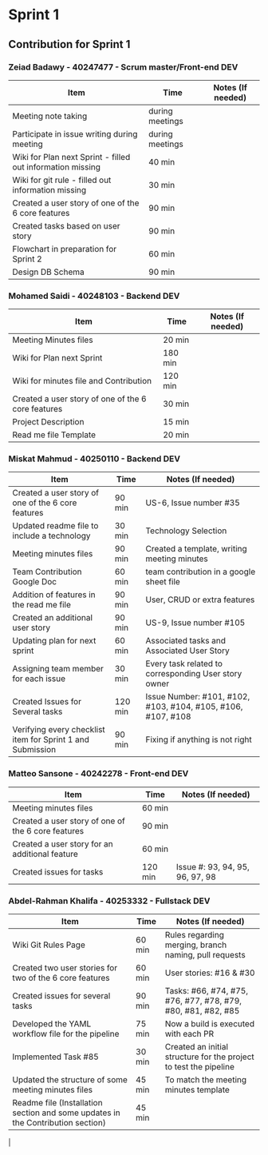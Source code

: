 # Sprint 1
## Contribution for Sprint 1

### Zeiad Badawy - 40247477 - Scrum master/Front-end DEV
| Item                        | Time      | Notes (If needed)                                               |
|-----------------------------|-----------|------------------------------------------------------------------|
| Meeting note taking         | during meetings |                |
| Participate in issue writing during meeting | during meetings |  |
| Wiki for Plan next Sprint - filled out information missing | 40 min |                                             |
| Wiki for git rule - filled out information missing | 30 min |                                             |
| Created a user story of one of the 6 core features | 90 min |                           |
| Created tasks based on user story | 90 min |                           |
| Flowchart in preparation for Sprint 2 | 60 min |                           |
| Design DB Schema | 90 min |                           |


### Mohamed Saidi - 40248103 - Backend DEV
| Item                        | Time      | Notes (If needed)                                               |
|-----------------------------|-----------|------------------------------------------------------------------|
| Meeting Minutes files       | 20 min    |                         |
| Wiki for Plan next Sprint   | 180 min    |                                                    |
| Wiki for minutes file and Contribution | 120 min | 
| Created a user story of one of the 6 core features | 30 min |                           |
| Project Description         | 15 min    |                                                        |
| Read me file Template       |    20 min       |                                                     |






### Miskat Mahmud - 40250110 - Backend DEV
| Item                        | Time      | Notes (If needed)                                               |
|-----------------------------|-----------|------------------------------------------------------------------|
| Created a user story of one of the 6 core features | 90 min |  US-6, Issue number #35                         |
| Updated readme file to include a technology  | 30 min |      Technology Selection                                       |
| Meeting minutes files       | 90 min    |    Created a template, writing meeting minutes                     |
| Team Contribution Google Doc| 60 min   |  team contribution in a google sheet file
| Addition of features in the read me file| 90 min   | User, CRUD or extra features
| Created an additional user story  | 90 min |    US-9, Issue number #105                       |
| Updating plan for next sprint  | 60 min |    Associated tasks and Associated User Story                       |
| Assigning team member for each issue  | 30 min |    Every task related to corresponding User story owner                       |
| Created Issues for Several tasks  | 120 min |    Issue Number: #101, #102, #103, #104, #105, #106, #107, #108                      |
| Verifying every checklist item for Sprint 1 and Submission  | 90 min |    Fixing if anything is not right                       |



### Matteo Sansone - 40242278 - Front-end DEV
| Item                        | Time      | Notes (If needed)                                               |
|-----------------------------|-----------|------------------------------------------------------------------|
| Meeting minutes files        | 60 min    |                         |
| Created a user story of one of the 6 core features | 90 min |                           |
| Created a user story for an additional feature | 60 min |                           |
| Created issues for tasks | 120 min | Issue #: 93, 94, 95, 96, 97, 98|



### Abdel-Rahman Khalifa - 40253332 - Fullstack DEV
| Item                        | Time      | Notes (If needed)                                                 |
|-----------------------------|-----------|-------------------------------------------------------------------|
| Wiki Git Rules Page      | 60 min    | Rules regarding merging, branch naming, pull requests                |
| Created two user stories for two of the 6 core features | 60 min | User stories: #16 & #30                  |
| Created issues for several tasks| 90 min    | Tasks: #66, #74, #75, #76, #77, #78, #79, #80, #81, #82, #85  |             |
| Developed the YAML workflow file for the pipeline| 75 min | Now a build is executed with each PR            |
| Implemented Task #85 | 30 min | Created an initial structure for the project to test the pipeline           |
| Updated the structure of some meeting minutes files | 45 min | To match the meeting minutes template        |
| Readme file (Installation section and some updates in the Contribution section) | 45 min |                  |
| 




